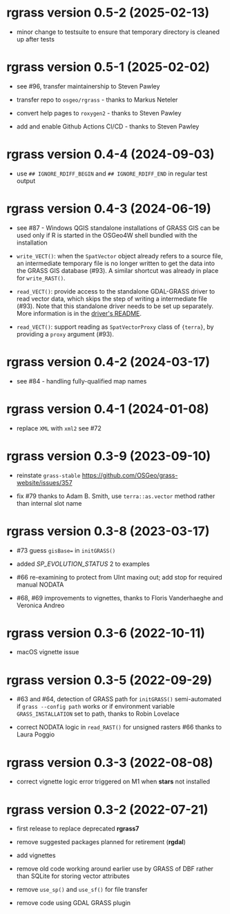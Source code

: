 # **rgrass** version 0.5-2 (2025-02-13)

- minor change to testsuite to ensure that temporary directory is cleaned up after tests

# **rgrass** version 0.5-1 (2025-02-02)

- see #96, transfer maintainership to Steven Pawley

- transfer repo to `osgeo/rgrass` - thanks to Markus Neteler

- convert help pages to `roxygen2` - thanks to Steven Pawley

- add and enable Github Actions CI/CD - thanks to Steven Pawley

# **rgrass** version 0.4-4 (2024-09-03)

- use `## IGNORE_RDIFF_BEGIN` and `## IGNORE_RDIFF_END` in regular test output

# **rgrass** version 0.4-3 (2024-06-19)

- see #87 - Windows QGIS standalone installations of GRASS GIS can be used only if R is started in the OSGeo4W shell bundled with the installation

- `write_VECT()`: when the `SpatVector` object already refers to a source file, an intermediate temporary file is no longer written to get the data into the GRASS GIS database (#93).
A similar shortcut was already in place for `write_RAST()`.

- `read_VECT()`: provide access to the standalone GDAL-GRASS driver to read vector data, which skips the step of writing a intermediate file (#93).
Note that this standalone driver needs to be set up separately.
More information is in the [driver's README](https://github.com/OSGeo/gdal-grass/blob/main/README.md).

- `read_VECT()`: support reading as `SpatVectorProxy` class of `{terra}`, by providing a `proxy` argument (#93).

# **rgrass** version 0.4-2 (2024-03-17)

- see #84 - handling fully-qualified map names

# **rgrass** version 0.4-1 (2024-01-08)

- replace `XML` with `xml2` see #72

# **rgrass** version 0.3-9 (2023-09-10)

- reinstate `grass-stable` https://github.com/OSGeo/grass-website/issues/357

- fix #79 thanks to Adam B. Smith, use `terra::as.vector` method rather than internal slot name

# **rgrass** version 0.3-8 (2023-03-17)

- #73 guess `gisBase=` in `initGRASS()`

- added _SP_EVOLUTION_STATUS_ 2 to examples

- #66 re-examining to protect from UInt maxing out; add stop for required manual NODATA

- #68, #69 improvements to vignettes, thanks to Floris Vanderhaeghe and Veronica Andreo

# **rgrass** version 0.3-6 (2022-10-11)

- macOS vignette issue

# **rgrass** version 0.3-5 (2022-09-29)

- #63 and #64, detection of GRASS path for `initGRASS()` semi-automated if `grass --config path` works or if environment variable `GRASS_INSTALLATION` set to path, thanks to Robin Lovelace

- correct NODATA logic in `read_RAST()` for unsigned rasters #66 thanks to Laura Poggio

# **rgrass** version 0.3-3 (2022-08-08)

- correct vignette logic error triggered on M1 when **stars** not installed

# **rgrass** version 0.3-2 (2022-07-21)

- first release to replace deprecated **rgrass7**

- remove suggested packages planned for retirement (**rgdal**)

- add vignettes

- remove old code working around earlier use by GRASS of DBF rather than SQLite for storing vector attributes

- remove `use_sp()` and `use_sf()` for file transfer

- remove code using GDAL GRASS plugin
